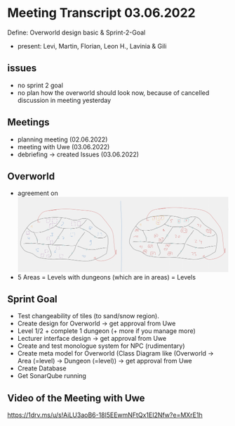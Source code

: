 # Meeting Transcript 03.06.2022  

Define: Overworld design basic & Sprint-2-Goal  

- present: Levi, Martin, Florian, Leon H., Lavinia & Gili  

## issues  

- no sprint 2 goal  
- no plan how the overworld should look now, because of cancelled discussion in meeting yesterday  

## Meetings  

- planning meeting (02.06.2022)
- meeting with Uwe (03.06.2022)
- debriefing -> created Issues (03.06.2022)

## Overworld  

- agreement on ![overworld concept 3](overworld-concept-3.png "overworld concept 3")
- 5 Areas = Levels with dungeons (which are in areas) = Levels

## Sprint Goal  

- Test changeability of tiles (to sand/snow region).
- Create design for Overworld -> get approval from Uwe
- Level 1/2 + complete 1 dungeon (+ more if you manage more)
- Lecturer interface design -> get approval from Uwe
- Create and test monologue system for NPC (rudimentary)
- Create meta model for Overworld (Class Diagram like (Overworld -> Area (=level) -> Dungeon (=level)) -> get approval from Uwe
- Create Database
- Get SonarQube running

## Video of the Meeting with Uwe

<https://1drv.ms/u/s!AiLU3aoB6-18l5EEwmNFtQx1EI2Nfw?e=MXrE1h>
